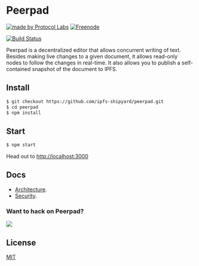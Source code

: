 # Peerpad

[![made by Protocol Labs](https://img.shields.io/badge/made%20by-Protocol%20Labs-blue.svg?style=flat-square)](https://protocol.io)
[![Freenode](https://img.shields.io/badge/freenode-%23ipfs-blue.svg?style=flat-square)](http://webchat.freenode.net/?channels=%23ipfs)

[![Build Status](https://travis-ci.org/ipfs-shipyard/peerpad.svg?branch=master)](https://travis-ci.org/ipfs-shipyard/peerpad)

Peerpad is a decentralized editor that allows concurrent writing of text. Besides making live changes to a given document, it allows read-only nodes to follow the changes in real-time. It also allows you to publish a self-contained snapshot of the document to IPFS.

## Install

```bash
$ git checkout https://github.com/ipfs-shipyard/peerpad.git
$ cd peerpad
$ npm install
```

## Start

```bash
$ npm start
```

Head out to [http://localhost:3000](http://localhost:3000)

## Docs

* [Architecture](docs/ARCHITECTURE.md).
* [Security](docs/SECURITY.md).

### Want to hack on Peerpad?

[![](https://cdn.rawgit.com/jbenet/contribute-ipfs-gif/master/img/contribute.gif)](https://github.com/ipfs/community/blob/master/contributing.md)

## License

[MIT](https://github.com/ipfs-shipyard/peerpad/blob/master/LICENSE)